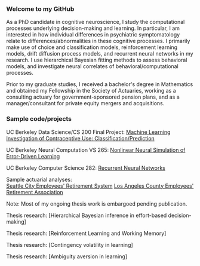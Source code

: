 

### Welcome to my GitHub

As a PhD candidate in cognitive neuroscience, I study the computational processes underlying decision-making and learning. In particular, I am interested in how individual differences in psychiatric symptomatology relate to differences/abnormalities in these cognitive processes. I primarily make use of choice and classification models, reinforcement learning models, drift diffusion process models, and recurrent neural networks in my research. I use hierarchical Bayesian fitting methods to assess behavioral models, and investigate neural correlates of behavioral/computational processes.

Prior to my graduate studies, I received a bachelor's degree in Mathematics and obtained my Fellowship in the Society of Actuaries, working as a consulting actuary for government-sponsored pension plans, and as a manager/consultant for private equity mergers and acquisitions. 


### Sample code/projects   


UC Berkeley Data Science/CS 200 Final Project: [Machine Learning Investigation of Contraceptive Use: Classification/Prediction](https://github.com/JSenta/CS200_Final_Project)     

UC Berkeley Neural Computation VS 265: [Nonlinear Neural Simulation of Error-Driven Learning](https://github.com/JSenta/VS265_Neural_Computation)   

UC Berkeley Computer Science 282: [Recurrent Neural Networks](https://github.com/JSenta/CS_NNs)  

Sample actuarial analyses:     
[Seattle City Employees' Retirement System](https://www.seattle.gov/documents/Departments/Retirement/Publications/actuarial/ValuationReport2015.pdf)
[Los Angeles County Employees' Retirement Association](https://ttc.lacounty.gov/wp-content/uploads/2018/10/2013-Actuarial-Valuation-LACERA.pdf)

Note: Most of my ongoing thesis work is embargoed pending publication. 

Thesis research: [Hierarchical Bayesian inference in effort-based decision-making]

Thesis research: [Reinforcement Learning and Working Memory]

Thesis research: [Contingency volatility in learning]

Thesis research: [Ambiguity aversion in learning]


